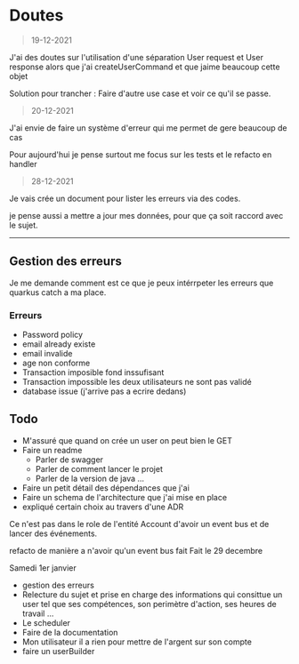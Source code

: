 # Doutes

> 19-12-2021

J'ai des doutes sur l'utilisation d'une séparation User request et User response alors que j'ai createUserCommand et que jaime beaucoup cette objet

Solution pour trancher : Faire d'autre use case et voir ce qu'il se passe.

> 20-12-2021

J'ai envie de faire un système d'erreur qui me permet de gere beaucoup de cas

Pour aujourd'hui je pense surtout me focus sur les tests et le refacto en handler

> 28-12-2021

Je vais crée un document pour lister les erreurs via des codes.

je pense aussi a mettre a jour mes données, pour que ça soit raccord avec le sujet.

---

## Gestion des erreurs

Je me demande comment est ce que je peux intérrpeter les erreurs que quarkus catch a ma place.

### Erreurs

- Password policy
- email already existe
- email invalide
- age non conforme
- Transaction imposible fond inssufisant
- Transaction impossible les deux utilisateurs ne sont pas validé
- database issue (j'arrive pas a ecrire dedans)

## Todo

- M'assuré que quand on crée un user on peut bien le GET
- Faire un readme
  - Parler de swagger
  - Parler de comment lancer le projet
  - Parler de la version de java ...
- Faire un petit détail des dépendances que j'ai
- Faire un schema de l'architecture que j'ai mise en place
- expliqué certain choix au travers d'une ADR

Ce n'est pas dans le role de l'entité Account d'avoir un event bus et de lancer des événements.

refacto de manière a n'avoir qu'un event bus fait
Fait le 29 decembre

Samedi 1er janvier

- gestion des erreurs
- Relecture du sujet et prise en charge des informations qui consittue un user tel que ses compétences, son perimètre d'action, ses heures de travail ...
- Le scheduler
- Faire de la documentation
- Mon utilisateur il a rien pour mettre de l'argent sur son compte
- faire un userBuilder
